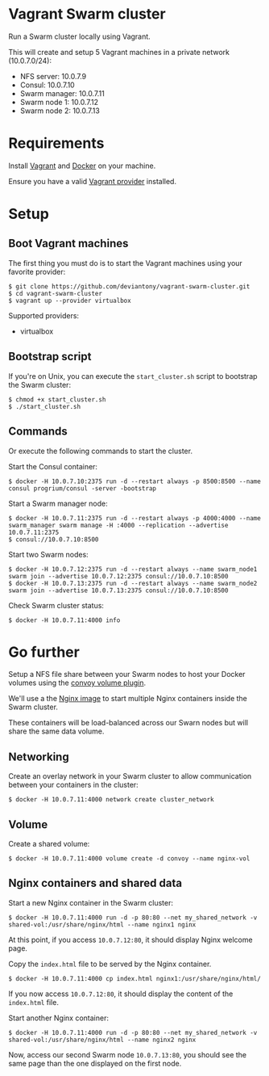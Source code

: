 # Vagrant Swarm cluster

Run a Swarm cluster locally using Vagrant.

This will create and setup 5 Vagrant machines in a private network (10.0.7.0/24):

* NFS server: 10.0.7.9
* Consul: 10.0.7.10
* Swarm manager: 10.0.7.11
* Swarm node 1: 10.0.7.12
* Swarm node 2: 10.0.7.13

# Requirements

Install [Vagrant][vagranthome] and [Docker][dockerhome] on your machine.

Ensure you have a valid [Vagrant provider][vagrantprovider] installed.

# Setup

## Boot Vagrant machines

The first thing you must do is to start the Vagrant machines using your favorite provider:

```
$ git clone https://github.com/deviantony/vagrant-swarm-cluster.git
$ cd vagrant-swarm-cluster
$ vagrant up --provider virtualbox
```

Supported providers:

* virtualbox

## Bootstrap script

If you're on Unix, you can execute the `start_cluster.sh` script to bootstrap the Swarm cluster:

```shell
$ chmod +x start_cluster.sh
$ ./start_cluster.sh
```

## Commands

Or execute the following commands to start the cluster.

Start the Consul container:

```shell
$ docker -H 10.0.7.10:2375 run -d --restart always -p 8500:8500 --name consul progrium/consul -server -bootstrap
```

Start a Swarm manager node:

```shell
$ docker -H 10.0.7.11:2375 run -d --restart always -p 4000:4000 --name swarm_manager swarm manage -H :4000 --replication --advertise 10.0.7.11:2375
$ consul://10.0.7.10:8500
```

Start two Swarm nodes:

```shell
$ docker -H 10.0.7.12:2375 run -d --restart always --name swarm_node1 swarm join --advertise 10.0.7.12:2375 consul://10.0.7.10:8500
$ docker -H 10.0.7.13:2375 run -d --restart always --name swarm_node2 swarm join --advertise 10.0.7.13:2375 consul://10.0.7.10:8500
```

Check Swarm cluster status:

```shell
$ docker -H 10.0.7.11:4000 info
```

# Go further

Setup a NFS file share between your Swarm nodes to host your Docker volumes using the [convoy volume plugin][convoyplugin].

We'll use a the [Nginx image][nginximage] to start multiple Nginx containers inside the Swarm cluster.

These containers will be load-balanced across our Swarn nodes but will share the same data volume.

## Networking

Create an overlay network in your Swarm cluster to allow communication between your containers in the cluster:

```shell
$ docker -H 10.0.7.11:4000 network create cluster_network
```

## Volume

Create a shared volume:

```shell
$ docker -H 10.0.7.11:4000 volume create -d convoy --name nginx-vol
```

## Nginx containers and shared data

Start a new Nginx container in the Swarm cluster:
```shell
$ docker -H 10.0.7.11:4000 run -d -p 80:80 --net my_shared_network -v shared-vol:/usr/share/nginx/html --name nginx1 nginx
```

At this point, if you access `10.0.7.12:80`, it should display Nginx welcome page.

Copy the `index.html` file to be served by the Nginx container.
```shell
$ docker -H 10.0.7.11:4000 cp index.html nginx1:/usr/share/nginx/html/
```

If you now access `10.0.7.12:80`, it should display the content of the `index.html` file.

Start another Nginx container:
```shell
$ docker -H 10.0.7.11:4000 run -d -p 80:80 --net my_shared_network -v shared-vol:/usr/share/nginx/html --name nginx2 nginx
```

Now, access our second Swarm node `10.0.7.13:80`, you should see the same page than the one displayed on the first node.

[vagranthome]: https://www.vagrantup.com/docs/installation/  "Vagrant installation"
[vagrantprovider]: https://www.vagrantup.com/docs/providers/ "Vagrant providers"
[dockerhome]: https://docs.docker.com/engine/installation/  "Docker installation"
[nginximage]: https://hub.docker.com/_/nginx/ "Nginx Docker image"
[convoyplugin]: https://github.com/rancher/convoy "Convoy plugin"
